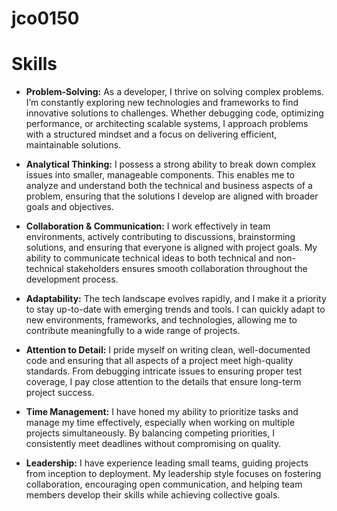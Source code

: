 # jco0150

# Skills

- **Problem-Solving:** As a developer, I thrive on solving complex problems. I’m constantly exploring new technologies and frameworks to find innovative solutions to challenges. Whether debugging code, optimizing performance, or architecting scalable systems, I approach problems with a structured mindset and a focus on delivering efficient, maintainable solutions.

- **Analytical Thinking:** I possess a strong ability to break down complex issues into smaller, manageable components. This enables me to analyze and understand both the technical and business aspects of a problem, ensuring that the solutions I develop are aligned with broader goals and objectives.

- **Collaboration & Communication:** I work effectively in team environments, actively contributing to discussions, brainstorming solutions, and ensuring that everyone is aligned with project goals. My ability to communicate technical ideas to both technical and non-technical stakeholders ensures smooth collaboration throughout the development process.

- **Adaptability:** The tech landscape evolves rapidly, and I make it a priority to stay up-to-date with emerging trends and tools. I can quickly adapt to new environments, frameworks, and technologies, allowing me to contribute meaningfully to a wide range of projects.

- **Attention to Detail:** I pride myself on writing clean, well-documented code and ensuring that all aspects of a project meet high-quality standards. From debugging intricate issues to ensuring proper test coverage, I pay close attention to the details that ensure long-term project success.

- **Time Management:** I have honed my ability to prioritize tasks and manage my time effectively, especially when working on multiple projects simultaneously. By balancing competing priorities, I consistently meet deadlines without compromising on quality.

- **Leadership:** I have experience leading small teams, guiding projects from inception to deployment. My leadership style focuses on fostering collaboration, encouraging open communication, and helping team members develop their skills while achieving collective goals.